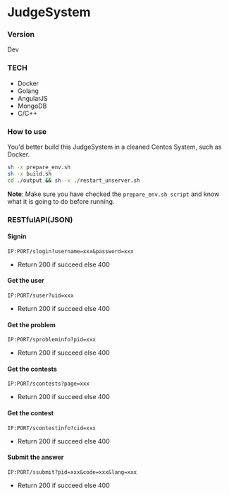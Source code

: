 # JudgeSystem
### Version
Dev

### TECH
- Docker
- Golang
- AngularJS
- MongoDB
- C/C++

### How to use
You'd better build this JudgeSystem in a cleaned Centos System, such as Docker.
```sh 
sh -x prepare_env.sh
sh -x build.sh
cd ./output && sh -x ./restart_unserver.sh
```
**Note**: Make sure you have checked the `prepare_env.sh script` and know what it is going to do before running.

### RESTfulAPI(JSON)
#### Signin
```
IP:PORT/slogin?username=xxx&password=xxx
```
- Return 200 if succeed else 400

#### Get the user
```
IP:PORT/suser?uid=xxx
```
- Return 200 if succeed else 400

#### Get the problem
```
IP:PORT/sprobleminfo?pid=xxx
```
- Return 200 if succeed else 400

#### Get the contests
```
IP:PORT/scontests?page=xxx
```
- Return 200 if succeed else 400

#### Get the contest
```
IP:PORT/scontestinfo?cid=xxx
```
- Return 200 if succeed else 400

#### Submit the answer
```
IP:PORT/ssubmit?pid=xxx&code=xxx&lang=xxx
```
- Return 200 if succeed else 400
